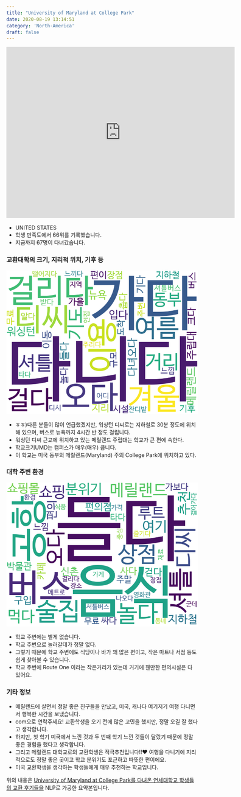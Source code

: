 ```yaml
---
title: "University of Maryland at College Park"
date: 2020-08-19 13:14:51
category: 'North-America'
draft: false
---
```


<iframe
width="600"
height="450"
frameborder="0" style="border:0"
src="https://www.google.com/maps/embed/v1/place?key=AIzaSyC9e1AME-pVmWC4hBpFdu5S4dKzyepa3HQ&q=University+of+Maryland+at+College+Park&center=38.9869183,-76.9425543&zoom=14" allowfullscreen>
</iframe>

* UNITED STATES
* 학생 만족도에서 66위를 기록했습니다.
* 지금까지 67명이 다녀갔습니다. 

### 교환대학의 크기, 지리적 위치, 기후 등

![gen_info-WordCloud](../univ_wordclouds_okt/gen_info/US000211_gen_info_okt.png)

* ㅎㅎ)다른 분들이 많이 언급했겠지만, 워싱턴 디씨로는 지하철로 30분 정도에 위치해 있으며, 버스로 뉴욕까지 4시간 반 정도 걸립니다.
* 워싱턴 디씨 근교에 위치하고 있는 메릴랜드 주립대는 학교가 큰 편에 속한다.
* 학교크기UMD는 캠퍼스가 매우(매우) 큽니다.
* 이 학교는 미국 동부의 메릴랜드(Maryland) 주의 College Park에 위치하고 있다.


### 대학 주변 환경

![env_info-WordCloud](../univ_wordclouds_okt/env_info/US000211_env_info_okt.png)

* 학교 주변에는 별게 없습니다.
* 학교 주변으로 놀러갈데가 정말 없다.
* 그렇기 때문에 학교 주변에도 식당이나 바가 꽤 많은 편이고, 작은 마트나 서점 등도 쉽게 찾아볼 수 있습니다.
* 학교 주변에 Route One 이라는 작은거리가 있는데 거기에 웬만한 편의시설은 다 있어요.


### 기타 정보

* 메릴랜드에 살면서 정말 좋은 친구들을 만났고, 미국, 캐나다 여기저기 여행 다니면서 행복한 시간을 보냈습니다.
* com으로 연락주세요! 교환학생을 오기 전에 많은 고민을 했지만, 정말 오길 잘 했다고 생각합니다.
* 하지만, 첫 학기 미국에서 느낀 것과 두 번째 학기 느낀 것들이 달랐기 때문에 정말 좋은 경험을 했다고 생각합니다.
* 그리고 메릴랜드 대학교로의 교환학생은 적극추천입니다!!♥ 여행을 다니기에 지리적으로도 정말 좋은 곳이고 학교 분위기도 포근하고 따뜻한 편이에요.
* 미국 교환학생을 생각하는 학생들에게 매우 추천하는 학교입니다.


위의 내용은 [University of Maryland at College Park를 다녀온 연세대학교 학생들의 교환 후기들을](http://oia.yonsei.ac.kr/partner/expReport.asp?ucode=US000211&bgbn=A) NLP로 가공한 요약본입니다. 
